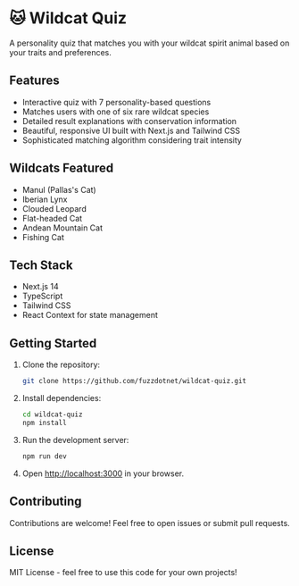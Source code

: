 # 🐱 Wildcat Quiz

A personality quiz that matches you with your wildcat spirit animal based on your traits and preferences.

## Features

- Interactive quiz with 7 personality-based questions
- Matches users with one of six rare wildcat species
- Detailed result explanations with conservation information
- Beautiful, responsive UI built with Next.js and Tailwind CSS
- Sophisticated matching algorithm considering trait intensity

## Wildcats Featured

- Manul (Pallas's Cat)
- Iberian Lynx
- Clouded Leopard
- Flat-headed Cat
- Andean Mountain Cat
- Fishing Cat

## Tech Stack

- Next.js 14
- TypeScript
- Tailwind CSS
- React Context for state management

## Getting Started

1. Clone the repository:
   ```bash
   git clone https://github.com/fuzzdotnet/wildcat-quiz.git
   ```

2. Install dependencies:
   ```bash
   cd wildcat-quiz
   npm install
   ```

3. Run the development server:
   ```bash
   npm run dev
   ```

4. Open [http://localhost:3000](http://localhost:3000) in your browser.

## Contributing

Contributions are welcome! Feel free to open issues or submit pull requests.

## License

MIT License - feel free to use this code for your own projects! 